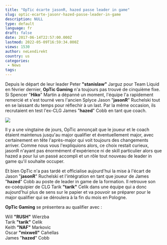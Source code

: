 ```yaml
---
title: "OpTic écarte jasonR, hazed passe leader in game"
slug: optic-ecarte-jasonr-hazed-passe-leader-in-game
description: NULL
type: default
language: fr
draft: false
date: 2017-06-14T22:57:00.000Z
lastmod: 2022-05-09T16:59:34.000Z
views: 1530
author: neLendirekt
country: us
categories:
 - News
tags:
---
```

Depuis le départ de leur leader Peter **"stanislaw"** Jarguz pour Team Liquid en février dernier, **OpTic Gaming** n'a toujours pas trouvé de cinquième fixe. Si Spencer "**Hiko**" Martin a dépanné un moment, l'équipe l'a rapidement remercié et s'est tourné vers l'ancien Splyce Jason "**jasonR**" Ruchelski tout en se laissant du temps pour réflechir à un last. Par la même occasion, ils recrutaient en test l'ex-CLG James "**hazed**" Cobb en tant que coach.

![](/storage/images/586918969baa5_14677195670998jpeg.jpeg)

Il y a une vingtaine de jours, OpTic annonçait que le joueur et le coach étaient maintenus jusqu'au major qualifier et éventuellement major, avec certainement en tête l'après-major qui voit toujours des changements arriver. Comme nous vous l'expliquions alors, ce choix restait curieux, jasonR n'ayant pas énormément d'expérience ni de skill particulier alors que hazed a pour lui un passé accompli et un rôle tout nouveau de leader in game qu'il souhaite occuper.

Et bien OpTic n'a pas tardé et officialise aujourd'hui la mise à l'écart de Jason "**jasonR**" Ruchelski et l'intégration en tant que joueur de James "**hazed**" Cobb au poste de leader in game de la formation. Il retrouve son ex-coéquipier de CLG Tarik **"tarik"** Celik dans une équipe qui a donc aujourd'hui plus de sens sur le papier et va pouvoir se préparer pour le major qualifier qui se déroulera à la fin du mois en Pologne.

**OpTic Gaming** se présentera au qualifier avec : 

Will **"RUSH"** Wierzba  
Tarik **"tarik"** Celik  
Keith **"NAF"** Markovic  
Oscar **"mixwell"** Cañellas  
James "**hazed**" Cobb
